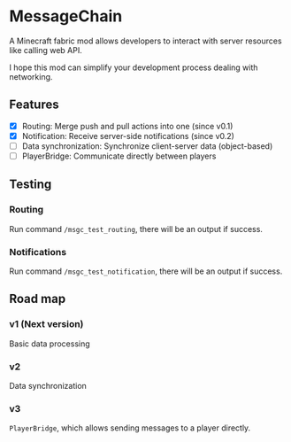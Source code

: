 # MessageChain

A Minecraft fabric mod allows developers to interact with server resources like calling web API.

I hope this mod can simplify your development process dealing with networking.

## Features

- [x] Routing: Merge push and pull actions into one (since v0.1)
- [x] Notification: Receive server-side notifications (since v0.2)
- [ ] Data synchronization: Synchronize client-server data (object-based)
- [ ] PlayerBridge: Communicate directly between players

## Testing

### Routing

Run command `/msgc_test_routing`, there will be an output if success.

### Notifications

Run command `/msgc_test_notification`, there will be an output if success.

## Road map

### v1 (Next version)

Basic data processing

### v2

Data synchronization

### v3

`PlayerBridge`, which allows sending messages to a player directly.